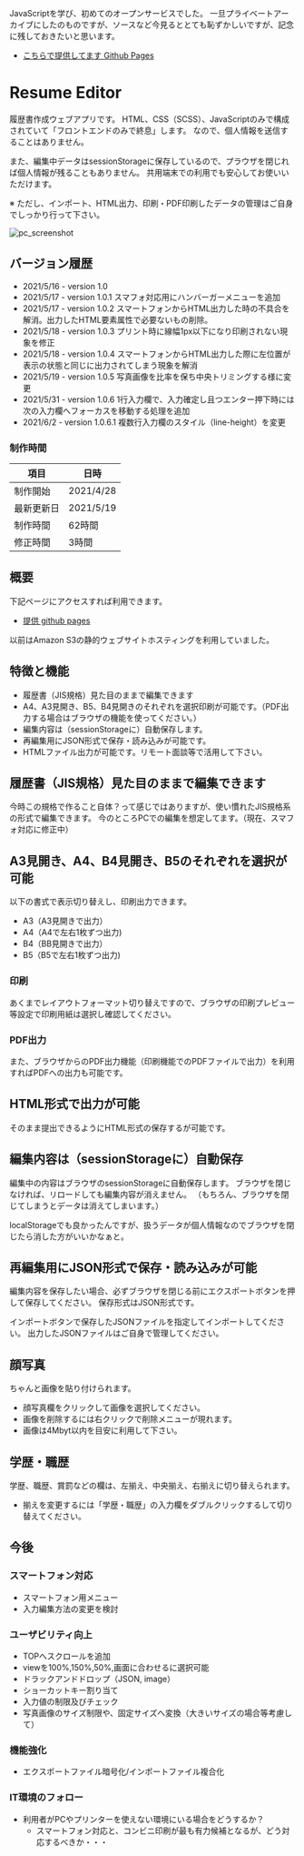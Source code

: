 JavaScriptを学び、初めてのオープンサービスでした。
一旦プライベートアーカイブにしたのものですが、ソースなど今見るととても恥ずかしいですが、記念に残しておきたいと思います。

- [こちらで提供してます Github Pages](https://bonji-396.github.io/resume_editting/)

# Resume Editor
履歴書作成ウェブアプリです。
HTML、CSS（SCSS）、JavaScriptのみで構成されていて「フロントエンドのみで終息」します。
なので、個人情報を送信することはありません。

また、編集中データはsessionStorageに保存しているので、プラウザを閉じれば個人情報が残ることもありません。
共用端末での利用でも安心してお使いいただけます。

※ ただし、インポート、HTML出力、印刷・PDF印刷したデータの管理はご自身でしっかり行って下さい。

![pc_screenshot](https://user-images.githubusercontent.com/71716610/118612365-a8ff2d00-b7f8-11eb-898e-3909dae9ff0e.gif)


## バージョン履歴
- 2021/5/16 - version 1.0
- 2021/5/17 - version 1.0.1 スマフォ対応用にハンバーガーメニューを追加
- 2021/5/17 - version 1.0.2 スマートフォンからHTML出力した時の不具合を解消。出力したHTML要素属性で必要ないもの削除。
- 2021/5/18 - version 1.0.3 プリント時に線幅1px以下になり印刷されない現象を修正
- 2021/5/18 - version 1.0.4 スマートフォンからHTML出力した際に左位置が表示の状態と同じに出力されてしまう現象を解消
- 2021/5/19 - version 1.0.5 写真画像を比率を保ち中央トリミングする様に変更
- 2021/5/31 - version 1.0.6 1行入力欄で、入力確定し且つエンター押下時には次の入力欄へフォーカスを移動する処理を追加
- 2021/6/2  - version 1.0.6.1 複数行入力欄のスタイル（line-height）を変更

### 制作時間
|項目|日時|
|---|---|
|制作開始| 2021/4/28|
|最新更新日| 2021/5/19|
|制作時間| 62時間|
|修正時間| 3時間|

## 概要
下記ページにアクセスすれば利用できます。

- [提供 github pages](https://bonji-396.github.io/resume_editting/)

以前はAmazon S3の静的ウェブサイトホスティングを利用していました。


## 特徴と機能

- 履歴書（JIS規格）見た目のままで編集できます
- A4、A3見開き、B5、B4見開きのそれぞれを選択印刷が可能です。（PDF出力する場合はブラウザの機能を使ってください。）
- 編集内容は（sessionStorageに）自動保存します。
- 再編集用にJSON形式で保存・読み込みが可能です。
- HTMLファイル出力が可能です。リモート面談等で活用して下さい。


## 履歴書（JIS規格）見た目のままで編集できます
今時この規格で作ること自体？って感じではありますが、使い慣れたJIS規格系の形式で編集できます。
今のところPCでの編集を想定してます。（現在、スマフォ対応に修正中）

## A3見開き、A4、B4見開き、B5のそれぞれを選択が可能
以下の書式で表示切り替えし、印刷出力できます。

- A3（A3見開きで出力）
- A4（A4で左右1枚ずつ出力)
- B4（BB見開きで出力）
- B5（B5で左右1枚ずつ出力)

### 印刷
あくまでレイアウトフォーマット切り替えですので、ブラウザの印刷プレビュー等設定で印刷用紙は選択し確認してください。

### PDF出力
また、ブラウザからのPDF出力機能（印刷機能でのPDFファイルで出力）を利用すればPDFへの出力も可能です。

## HTML形式で出力が可能
そのまま提出できるようにHTML形式の保存するが可能です。

## 編集内容は（sessionStorageに）自動保存

編集中の内容はブラウザのsessionStorageに自動保存します。
ブラウザを閉じなければ、リロードしても編集内容が消えません。
（もちろん、ブラウザを閉じてしまうとデータは消えてしまいます。）

localStorageでも良かったんですが、扱うデータが個人情報なのでブラウザを閉じたら消した方がいいかなぁと。

## 再編集用にJSON形式で保存・読み込みが可能

編集内容を保存したい場合、必ずブラウザを閉じる前にエクスポートボタンを押して保存してください。
保存形式はJSON形式です。

インポートボタンで保存したJSONファイルを指定してインポートしてください。
出力したJSONファイルはご自身で管理してください。

## 顔写真
ちゃんと画像を貼り付けられます。

- 顔写真欄をクリックして画像を選択してください。
- 画像を削除するには右クリックで削除メニューが現れます。
- 画像は4Mbyt以内を目安に利用して下さい。

## 学歴・職歴
学歴、職歴、賞罰などの欄は、左揃え、中央揃え、右揃えに切り替えられます。

- 揃えを変更するには「学歴・職歴」の入力欄をダブルクリックするして切り替えてください。


## 今後

### スマートフォン対応
- スマートフォン用メニュー
- 入力編集方法の変更を検討

### ユーザビリティ向上
- TOPへスクロールを追加
- viewを100%,150%,50%,画面に合わせるに選択可能
- ドラックアンドドロップ（JSON, image）
- ショーカットキー割り当て
- 入力値の制限及びチェック
- 写真画像のサイズ制限や、固定サイズへ変換（大きいサイズの場合等考慮して）

### 機能強化
- エクスポートファイル暗号化/インポートファイル複合化

### IT環境のフォロー
- 利用者がPCやプリンターを使えない環境にいる場合をどうするか？
  - スマートフォン対応と、コンビニ印刷が最も有力候補となるが、どう対応するべきか・・・ 
